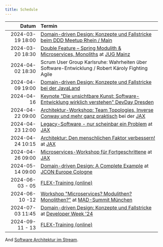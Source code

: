 ```yaml
---
title: Schedule
---
```


|            Datum | Termin                                                                                                                                                                                                |
|-----------------:|:------------------------------------------------------------------------------------------------------------------------------------------------------------------------------------------------------|
| 2024-03-19 18:00 | [Domain-driven Design: Konzepte und Fallstricke beim DDD Meetup Rhein / Main](https://www.meetup.com/de-DE/domain-driven-design-rhein-main/events/298610790/?isFirstPublish=true)                     |
| 2024-03-20 18:30 | [Double Feature – Spring Modulith & Microservices, Monoliths](https://www.meetup.com/jug-mainz/events/299032116/) at [JUG Mainz](https://www.meetup.com/jug-mainz/)                                   |
| 2024-04-02 18:30 | Scrum User Group Karlsruhe: Wahrheiten über Software-Entwicklung / Robert Károly Fighting Agile                                                                                                       |
| 2024-04-09 19:00 | [Domain-driven Design: Konzepte und Fallstricke bei der JavaLand](https://meine.doag.org/events/javaland/2024/agenda/#eventDay.1712613600)                                                            |
|       2024-04-16 | [Keynote "Die unsichtbare Kunst: Software-Entwicklung wirklich verstehen" DevDay Dresden](https://www.devday.de/)                                                                                     |
| 2024-04-22 09:00 | [Architektur-Workshop: Team Topologies, Inverse Conway und mehr ganz praktisch](https://jax.de/software-architecture/soziotechnischer-architektur-workshop) bei der [JAX](https://jax.de/)            |
| 2024-04-23 12:00 | [Legacy-Software - nur scheinbar ein Problem](https://jax.de/microservices/legacy-software-nur-scheinbar-problem/) at [JAX](https://jax.de/)                                                          |
| 2024-04-24 10:15 | [Architektur: Den menschlichen Faktor verbessern!](https://jax.de/software-architecture/architektur-menschlicher-faktor/) at [JAX](https://jax.de/)                                                   |
| 2024-04-26 09:00 | [Microservices-Workshop für Fortgeschrittene](https://jax.de/microservices/microservices-workshop-fortgeschrittene/) at [JAX](https://jax.de/)                                                        |
| 2024-05-14 09:00 | [Domain-driven Design: A Complete Example](https://sched.co/1YwSJ) at [JCON Europe Cologne](https://2024.europe.jcon.one/)                                                                            |
|  2024-06-03 - 05 | [FLEX-Training (online)](https://www.socreatory.com/de/trainings/flex)                                                                                                                                |
|   2024-06-10 -12 | [Workshop "Microservices? Modulithen? Monolithen?"](https://mad-summit.de/fundamentals/microservices-modulithen-monolithen/) at [MAD-Summit München](https://mad-summit.de/)                          |
| 2024-07-03 11:45 | [Domain-driven Design: Konzepte und Fallstricke](https://www.developer-week.de/programm/#/talk/domain-driven-design-konzepte-und-fallstricke) at [Developer Week '24](https://www.developer-week.de/) |
|  2024-09-11 - 13 | [FLEX-Training (online)](https://www.socreatory.com/de/trainings/flex)                                                                                                                                |


And [Software Architektur im Stream](https://software-architektur.tv/).
